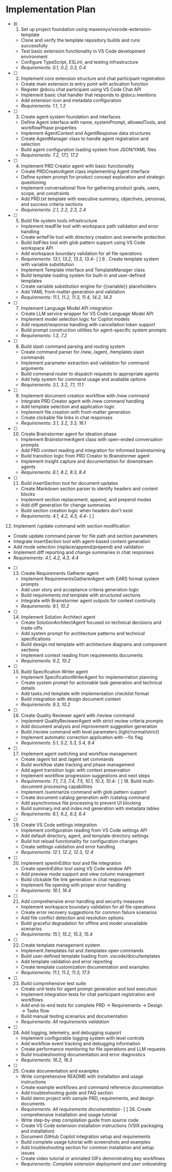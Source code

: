 # Implementation Plan

- [x] 1. Set up project foundation using maxeonyx/vscode-extension-template
  - Clone and verify the template repository builds and runs successfully
  - Test basic extension functionality in VS Code development environment
  - Configure TypeScript, ESLint, and testing infrastructure
  - _Requirements: 0.1, 0.2, 0.3, 0.4_

- [ ] 2. Implement core extension structure and chat participant registration
  - Create main extension.ts entry point with activation function
  - Register @docu chat participant using VS Code Chat API
  - Implement basic chat handler that responds to @docu mentions
  - Add extension icon and metadata configuration
  - _Requirements: 1.1, 1.2_

- [ ] 3. Create agent system foundation and interfaces
  - Define Agent interface with name, systemPrompt, allowedTools, and workflowPhase properties
  - Implement AgentContext and AgentResponse data structures
  - Create AgentManager class to handle agent registration and selection
  - Build agent configuration loading system from JSON/YAML files
  - _Requirements: 7.2, 17.1, 17.2_

- [ ] 4. Implement PRD Creator agent with basic functionality
  - Create PRDCreatorAgent class implementing Agent interface
  - Define system prompt for product concept exploration and strategic questioning
  - Implement conversational flow for gathering product goals, users, scope, and constraints
  - Add PRD.txt template with executive summary, objectives, personas, and success criteria sections
  - _Requirements: 2.1, 2.2, 2.3, 2.4_

- [ ] 5. Build file system tools infrastructure
  - Implement readFile tool with workspace path validation and error handling
  - Create writeFile tool with directory creation and overwrite protection
  - Build listFiles tool with glob pattern support using VS Code workspace API
  - Add workspace boundary validation for all file operations
  - _Requirements: 13.1, 13.2, 13.3, 13.4_- [ ] 6
. Create template system with variable substitution
  - Implement Template interface and TemplateManager class
  - Build template loading system for built-in and user-defined templates
  - Create variable substitution engine for {{variable}} placeholders
  - Add YAML front-matter generation and validation
  - _Requirements: 11.1, 11.2, 11.3, 11.4, 14.2, 14.3_

- [ ] 7. Implement Language Model API integration
  - Create LLM service wrapper for VS Code Language Model API
  - Implement model selection logic for Copilot models
  - Add request/response handling with cancellation token support
  - Build prompt construction utilities for agent-specific system prompts
  - _Requirements: 1.3, 7.2_

- [ ] 8. Build slash command parsing and routing system
  - Create command parser for /new, /agent, /templates slash commands
  - Implement parameter extraction and validation for command arguments
  - Build command router to dispatch requests to appropriate agents
  - Add help system for command usage and available options
  - _Requirements: 3.1, 3.2, 7.1, 11.1_

- [ ] 9. Implement document creation workflow with /new command
  - Integrate PRD Creator agent with /new command handling
  - Add template selection and application logic
  - Implement file creation with front-matter generation
  - Create clickable file links in chat responses
  - _Requirements: 3.1, 3.2, 3.3, 16.1_

- [ ] 10. Create Brainstormer agent for ideation phase
  - Implement BrainstormerAgent class with open-ended conversation prompts
  - Add PRD context reading and integration for informed brainstorming
  - Build transition logic from PRD Creator to Brainstormer agent
  - Implement insight capture and documentation for downstream agents
  - _Requirements: 8.1, 8.2, 8.3, 8.4_

- [ ] 11. Build insertSection tool for document updates
  - Create Markdown section parser to identify headers and content blocks
  - Implement section replacement, append, and prepend modes
  - Add diff generation for change summaries
  - Build section creation logic when headers don't exist
  - _Requirements: 4.1, 4.2, 4.3, 4.4_- [ ]
 12. Implement /update command with section modification
  - Create update command parser for file path and section parameters
  - Integrate insertSection tool with agent-based content generation
  - Add mode selection (replace/append/prepend) and validation
  - Implement diff reporting and change summaries in chat responses
  - _Requirements: 4.1, 4.2, 4.3, 4.4_

- [ ] 13. Create Requirements Gatherer agent
  - Implement RequirementsGathererAgent with EARS format system prompts
  - Add user story and acceptance criteria generation logic
  - Build requirements.md template with structured sections
  - Integrate with Brainstormer agent outputs for context continuity
  - _Requirements: 9.1, 10.2_

- [ ] 14. Implement Solution Architect agent
  - Create SolutionArchitectAgent focused on technical decisions and trade-offs
  - Add system prompt for architecture patterns and technical specifications
  - Build design.md template with architecture diagrams and component sections
  - Implement context reading from requirements documents
  - _Requirements: 9.2, 10.2_

- [ ] 15. Build Specification Writer agent
  - Implement SpecificationWriterAgent for implementation planning
  - Create system prompt for actionable task generation and technical details
  - Add tasks.md template with implementation checklist format
  - Build integration with design document context
  - _Requirements: 9.3, 10.2_

- [ ] 16. Create Quality Reviewer agent with /review command
  - Implement QualityReviewerAgent with strict review criteria prompts
  - Add document analysis and improvement suggestion generation
  - Build /review command with level parameters (light/normal/strict)
  - Implement automatic correction application with --fix flag
  - _Requirements: 5.1, 5.2, 5.3, 5.4, 9.4_

- [ ] 17. Implement agent switching and workflow management
  - Create /agent list and /agent set commands
  - Build workflow state tracking and phase management
  - Add agent transition logic with context preservation
  - Implement workflow progression suggestions and next steps
  - _Requirements: 7.1, 7.3, 7.4, 7.5, 10.1, 10.3, 10.4_- 
[ ] 18. Build multi-document processing capabilities
  - Implement /summarize command with glob pattern support
  - Create document catalog generation with /catalog command
  - Add asynchronous file processing to prevent UI blocking
  - Build summary.md and index.md generation with metadata tables
  - _Requirements: 6.1, 6.2, 6.3, 6.4_

- [ ] 19. Create VS Code settings integration
  - Implement configuration reading from VS Code settings API
  - Add default directory, agent, and template directory settings
  - Build hot reload functionality for configuration changes
  - Create settings validation and error handling
  - _Requirements: 12.1, 12.2, 12.3, 12.4_

- [ ] 20. Implement openInEditor tool and file integration
  - Create openInEditor tool using VS Code window API
  - Add preview mode support and view column management
  - Build clickable file link generation in chat responses
  - Implement file opening with proper error handling
  - _Requirements: 16.1, 16.4_

- [ ] 21. Add comprehensive error handling and security measures
  - Implement workspace boundary validation for all file operations
  - Create error recovery suggestions for common failure scenarios
  - Add file conflict detection and resolution options
  - Build graceful degradation for offline and model unavailable scenarios
  - _Requirements: 15.1, 15.2, 15.3, 15.4_

- [ ] 22. Create template management system
  - Implement /templates list and /templates open commands
  - Build user-defined template loading from .vscode/docu/templates
  - Add template validation and error reporting
  - Create template customization documentation and examples
  - _Requirements: 11.1, 11.2, 11.3, 17.3_

- [ ] 23. Build comprehensive test suite
  - Create unit tests for agent prompt generation and tool execution
  - Implement integration tests for chat participant registration and workflows
  - Add end-to-end tests for complete PRD → Requirements → Design → Tasks flow
  - Build manual testing scenarios and documentation
  - _Requirements: All requirements validation_

- [ ] 24. Add logging, telemetry, and debugging support
  - Implement configurable logging system with level controls
  - Add workflow event tracking and debugging information
  - Create performance monitoring for file operations and LLM requests
  - Build troubleshooting documentation and error diagnostics
  - _Requirements: 16.2, 16.3_

- [ ] 25. Create documentation and examples
  - Write comprehensive README with installation and usage instructions
  - Create example workflows and command reference documentation
  - Add troubleshooting guide and FAQ section
  - Build demo project with sample PRD, requirements, and design documents
  - _Requirements: All requirements documentation_-
 [ ] 26. Create comprehensive installation and usage tutorial
  - Write step-by-step compilation guide from source code
  - Create VS Code extension installation instructions (VSIX packaging and installation)
  - Document GitHub Copilot integration setup and requirements
  - Build complete usage tutorial with screenshots and examples
  - Add troubleshooting section for common installation and setup issues
  - Create video tutorial or animated GIFs demonstrating key workflows
  - _Requirements: Complete extension deployment and user onboarding_